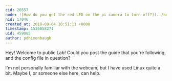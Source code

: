 ```yaml
---
cid: 20557
node: ![How do you get the red LED on the pi camera to turn off?](../notes/zixaq/09-03-2018/how-do-you-get-the-red-led-on-the-pi-camera-to-turn-off)
nid: 17046
created_at: 2018-09-04 10:51:11 +0000
timestamp: 1536058271
uid: 459085
author: pdhixenbaugh
---
```


Hey! Welcome to public Lab! Could you post the guide that you're following, and the config file in question?

I'm not personally familiar with the webcam, but I have used Linux quite a bit. Maybe I, or someone else here, can help.